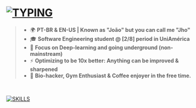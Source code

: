 # [![TYPING](https://readme-typing-svg.demolab.com?font=Verdana&weight=900&size=26&pause=1000&vCenter=true&width=500&lines=%F0%9F%91%8B+WHAT'S-UP!+I'm+Jho.;%F0%9F%8C%8D+Might+you+follow%3F)](https://git.io/typing-svg)

> - 🌍 **PT-BR &  EN-US | Known as "João" but you can call me "Jho"**
> - 🎓 **Software Engineering student @ [2/8] period in UniAmérica**
> - 🧠 **Focus on Deep-learning and going underground (non-mainstream)**
> - ⚡ **Optimizing to be 10x better: Anything can be improved & sharpened**
> - 🧬 **Bio-hacker, Gym Enthusiast & Coffee enjoyer in the free time.**

<br>

[![SKILLS](https://skillicons.dev/icons?i=rust,git,html,js,python,npm,discord,css,ts,c,vscode,react,nodejs,notion,github,obsidian,vite&theme=dark)](https://skillicons.dev/)


